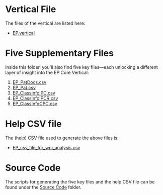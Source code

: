 # Vertical File
The files of the vertical are listed here:
- [EP.vertical](https://github.com/cs1msa/WPIplus/blob/main/Collection%20Verticals%20(subsets)/Core%20Verticals%20%23EP%2C%20%23WO%2C%20%23US%2C%20%23CH%2C%20%23KR%2C%20%23JP/%23EP/EP.vertical)

# Five Supplementary Files
Inside this folder, you'll also find five key files—each unlocking a different layer of insight into the EP Core Vertical:
1. [EP_PatDocs.csv](https://drive.google.com/file/d/1ScyKRt0D0k7etiAzPLiq1jOMOXoLoRms/view?usp=sharing)
2. [EP_Pat.csv](https://drive.google.com/file/d/1POjDLhP_vE0K2mj1WR1bhrhWVYy5uW6b/view?usp=sharing)
3. [EP_ClassInfoIPC.csv](https://drive.google.com/file/d/1Vw5xOMN5Jx1nhZu2tW0JXmrJR1vE-6TM/view?usp=sharing)
4. [EP_ClassInfoIPCR.csv](https://drive.google.com/file/d/1N4lEBCkp_aX-iISjMx0fEL1DnaQbQIVD/view?usp=sharing)
5. [EP_ClassInfoCPC.csv](https://drive.google.com/file/d/1fOkuOX9s8zOQyv10Rw-rlFycRV57Vm2z/view?usp=sharing)

# Help CSV file
The (help) CSV file used to generate the above files is:
- [EP_csv_file_for_wpi_analysis.csv](https://drive.google.com/file/d/1Chacl6rF8Yk0_dScPnt4JT3IkEeDXqCv/view?usp=sharing)

# Source Code
The scripts for generating the five key files and the help CSV file can be found under the [Source Code](https://github.com/cs1msa/WPIplus/tree/main/Collection%20Verticals%20(subsets)/Source%20Code) folder.
